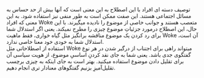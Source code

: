 توصیف دسته ای افراد با این اصطلاح به این معنی است که آنها بیش از حد حساس به مسائل اجتماعی هستند. این صفت ممکن است به طور منفی نیز استفاده شود. به این معنی که افراد Woke متعصب هستند و  جوانب خاصی از موضوع را نادیده میگیرند. با این حال، این اصطلاح درمورد جزئیاتِ موضوع چیزی را مطرح نمیکند. یعنی اگر استدلال شما برای رد کردن یک موضوع مناقشه برانگیز مثل گیاه خواری، فقط ماهیت Woke آن است، استدلال شما به خودی خود معنا خاصی ندارد.  
استفاده از اصطلاحاتی مثل Woke میتواند راهی برای اجتناب از درگیر شدن در هر نوع گفتگوی جدی باشد.  یعنی شما به جای نقد کردنِ اساسیِ موضوع، از هویت سیاسی آن برای تقلیل دادن موضوع استفاده میکنید. بهتر است به جای اینکه به چیزی برچسب تقلیل‌آمیزِ بزنیم گفتگوهای معنادار تری انجام دهیم.